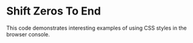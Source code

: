 # Shift Zeros To End
This code demonstrates interesting examples of using CSS styles in the browser console.